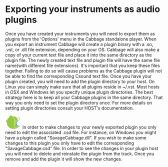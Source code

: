 # Exporting your instruments as audio plugins
Once you have created your instruments you will need to export them as plugins from the 'Options' menu in the Cabbage standalone player. When you export an instrument Cabbage will create a plugin binary with a .so, .vst, or .dll file extension, depending on your OS. Cabbage will also make a copy of your current text file and place it into the same directory as the plugin file. The newly created text file and plugin file will have the same file name(with different file extensions). It's important that you keep these files together. Failing to do so will cause problems as the Cabbage plugin will not be able to find the corresponding Csound text file. Once you have your plugin created, you will need to add the plugin directory to your host. On Linux you can simply make sure that all plugins reside in ~/.vst. Most hosts in OSX and Windows let you specify unique plugin directories. The best strategy here is to keep all your Cabbage plugins in the same directory. That way you only need to set the plugin directory once. For more details on setting plugin directories consult your HOST's documentation. 

![](images/smallLogo.PNG)
In order to make changes to your newly exported plugin you only need to edit the associated .csd file. For instance, on Windows you might have a plugin called "SavageCabbage.dll". If you wish to make some changes to this plugin you only have to edit the corresponding "SavageCabbage.csd" file. In order to see the changes in your plugin host you will need to delete and reinstate the plugin from the track. Once you remove and add the plugin it will show the new changes. 